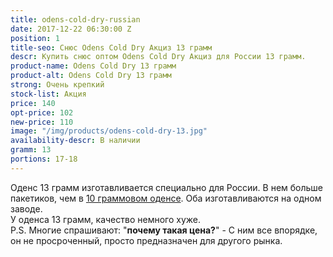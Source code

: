 ```yaml
---
title: odens-cold-dry-russian
date: 2017-12-22 06:30:00 Z
position: 1
title-seo: Снюс Odens Cold Dry Акциз 13 грамм
descr: Купить снюс оптом Odens Cold Dry Акциз для России 13 грамм.
product-name: Odens Cold Dry 13 грамм
product-alt: Odens Cold Dry 13 грамм
strong: Очень крепкий
stock-list: Акция
price: 140
opt-price: 102
new-price: 110
image: "/img/products/odens-cold-dry-13.jpg"
availability-descr: В наличии
gramm: 13
portions: 17-18
---
```


Оденс 13 грамм изготавливается специально для России. В нем больше пакетиков, чем в [10 граммовом оденсе](/odens-cold-dry). Оба изготавливаются на одном заводе. <br>
У оденса 13 грамм, качество немного хуже.<br>
P.S. Многие спрашивают: "<b>почему такая цена?</b>" - С ним все впорядке, он не просроченный, просто предназначен для другого рынка.